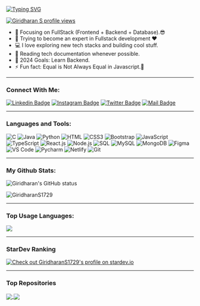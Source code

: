 
[![Typing SVG](https://readme-typing-svg.demolab.com?font=Fira+Code&pause=1000&color=F75311&random=false&width=435&lines=Hello+There+,I'm+Giridharan+S)](https://git.io/typing-svg)

<!-- ![](https://komarev.com/ghpvc/?username=GiridharanS1729&color=red) -->

[![Giridharan S profile views](https://u8views.com/api/v1/github/profiles/117799506/views/day-week-month-total-count.svg)](https://u8views.com/github/GiridharanS1729)

- 🔭 Focusing on FullStack (Frontend + Backend + Database).😎
- 🌱 Trying to become an expert in Fullstack development ❤
- 💻 I love exploring new tech stacks and building cool stuff.
- 📰 Reading tech documentation whenever possible.
- 🥅 2024 Goals: Learn Backend.
- ⚡ Fun fact: Equal is Not Always Equal in Javascript.🤣

---

### Connect With Me:

[![Linkedin Badge](https://img.shields.io/badge/LinkedIn-0077B5?style=for-the-badge&logo=linkedin&logoColor=white)](https://www.linkedin.com/in/giridharans1729/)
[![Instagram Badge](https://img.shields.io/badge/Instagram-E4405F?style=for-the-badge&logo=instagram&logoColor=white)](https://instagram.com/mr_unique.1729)
[![Twitter Badge](https://img.shields.io/badge/Twitter-1DA1F2?style=for-the-badge&logo=twitter&logoColor=white)](https://twitter.com/GiridharanS1729)
[![Mail Badge](https://img.shields.io/badge/Gmail-D14836?style=for-the-badge&logo=gmail&logoColor=white)](mailto:giridharans1729@gmail.com)

---

### Languages and Tools:

![C](https://img.shields.io/badge/C-00C7B7?style=flat-square&logo=c&logoColor=black)
![Java](https://img.shields.io/badge/java-E34F26?style=flat-square&logo=java&logoColor=black)
![Python](https://img.shields.io/badge/Python-F7DF1E?style=flat-square&logo=python&logoColor=white)
![HTML](https://img.shields.io/badge/HTML5-E34F26?style=flat-square&logo=html5&logoColor=white)
![CSS3](https://img.shields.io/badge/CSS3-1572B6?style=flat-square&logo=css3&logoColor=white)
![Bootstrap](https://img.shields.io/badge/Bootstrap-563D7C?style=flat-square&logo=bootstrap&logoColor=white)
![JavaScript](https://img.shields.io/badge/JavaScript-E34F26?style=flat-square&logo=javascript&logoColor=black)
![TypeScript](https://img.shields.io/badge/TypeScript-00C7B7?style=flat-square&logo=typescript&logoColor=white)
![React.js](https://img.shields.io/badge/React.js-0081CB?style=flat-square&logo=react&logoColor=61DAFB)
![Node.js](https://img.shields.io/badge/Node.js-43853D?style=flat-square&logo=node.js&logoColor=white)
![SQL](https://img.shields.io/badge/SQL-005C84?style=flat-square&logo=sql&logoColor=white)
![MySQL](https://img.shields.io/badge/MySQL-00C7B7?style=flat-square&logo=mysql&logoColor=white)
![MongoDB](https://img.shields.io/badge/MongoDB-F7F7F7?style=flat-square&logo=mongodb&logoColor=49A248)
![Figma](https://img.shields.io/badge/Figma-f7f7f7?style=flastic&logo=Figma&logoColor=F24E1E)
![VS Code](https://img.shields.io/badge/VisualStudio-2C2B30?style=flastic&logo=VisualStudioCode&logoColor=007ACC)
![Pycharm](https://img.shields.io/badge/Pycharm-005C84?style=flastic&logo=pycharm&logoColor=007ACC)
![Netlify](https://img.shields.io/badge/Netlify-00C7B7?style=flat-square&logo=netlify&logoColor=white)
![Git](https://img.shields.io/badge/Git-2C2B30?style=flastic&logo=git&logoColor=007ACC)

---

### My Github Stats:

<p>
  <img align="center" src="https://github-readme-stats.vercel.app/api?username=GiridharanS1729&show_icons=true&include_all_commits=true&theme=algolia&hide_border=true" alt="Giridharan's GitHub status" />
</p>
<p>
  <img align="center" src="https://github-readme-streak-stats.herokuapp.com/?user=GiridharanS1729&theme=algolia" alt="GiridharanS1729" />
</p>

---

### Top Usage Languages:

<img align="center" src="https://github-readme-stats.vercel.app/api/top-langs/?username=GiridharanS1729&layout=compact&theme=algolia&hide_border=true&&langs_count=20" />

---

### StarDev Ranking

<a href="https://stardev.io/developers/GiridharanS1729"><img alt="Check out GiridharanS1729's profile on stardev.io" src="https://stardev.io/developers/GiridharanS1729/badge/languages/locality.svg" /></a>

---

### Top Repositories

<a href="https://github.com/GiridharanS1729/Portfolio">
  <img align="center" src="https://github-readme-stats.vercel.app/api/pin/?username=GiridharanS1729&repo=Portfolio&theme=algolia" />
</a>
<a href="https://github.com/GiridharanS1729/Express-Postgres-blog">
  <img align="center" src="https://github-readme-stats.vercel.app/api/pin/?username=GiridharanS1729&repo=Bmi_Calc &theme=algolia" />
</a>
